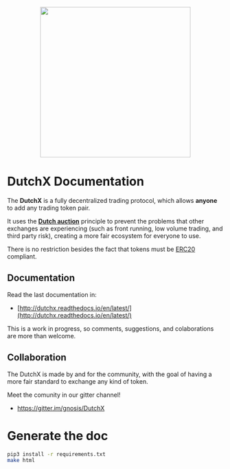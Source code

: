 <p align="center">
  <img width="350px" src="http://dutchx.readthedocs.io/en/latest/_static/DutchX-logo_blue.svg" />
</p>

# DutchX Documentation
The **DutchX** is a fully decentralized trading protocol, which allows 
**anyone** to add any trading token pair.

It uses the **[Dutch auction](https://en.wikipedia.org/wiki/Dutch_auction)** 
principle to prevent the problems that other exchanges are experiencing (such
as front running, low volume trading, and third party risk), creating a more fair ecosystem for everyone to use.

There is no restriction besides the fact that tokens must be 
[ERC20](https://github.com/ethereum/EIPs/blob/master/EIPS/eip-20.md) compliant.

## Documentation
Read the last documentation in:
* [http://dutchx.readthedocs.io/en/latest/](http://dutchx.readthedocs.io/en/latest/)

This is a work in progress, so comments, suggestions, and colaborations are more than 
welcome.

## Collaboration
The DutchX is made by and for the community, with the goal of having a more fair standard
to exchange any kind of token.

Meet the comunity in our gitter channel!
* https://gitter.im/gnosis/DutchX

# Generate the doc
```bash
pip3 install -r requirements.txt
make html
```
